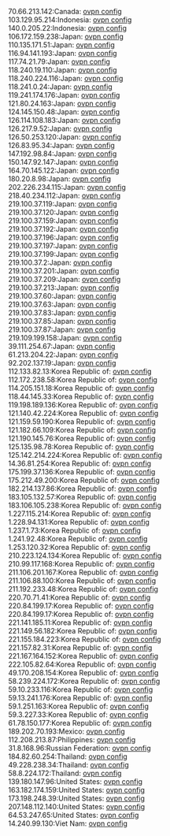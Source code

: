 70.66.213.142:Canada: [ovpn config](vpn/70_66_213_142.ovpn)  
103.129.95.214:Indonesia: [ovpn config](vpn/103_129_95_214.ovpn)  
140.0.205.22:Indonesia: [ovpn config](vpn/140_0_205_22.ovpn)  
106.172.159.238:Japan: [ovpn config](vpn/106_172_159_238.ovpn)  
110.135.171.51:Japan: [ovpn config](vpn/110_135_171_51.ovpn)  
116.94.141.193:Japan: [ovpn config](vpn/116_94_141_193.ovpn)  
117.74.21.79:Japan: [ovpn config](vpn/117_74_21_79.ovpn)  
118.240.19.110:Japan: [ovpn config](vpn/118_240_19_110.ovpn)  
118.240.224.116:Japan: [ovpn config](vpn/118_240_224_116.ovpn)  
118.241.0.24:Japan: [ovpn config](vpn/118_241_0_24.ovpn)  
119.241.174.176:Japan: [ovpn config](vpn/119_241_174_176.ovpn)  
121.80.24.163:Japan: [ovpn config](vpn/121_80_24_163.ovpn)  
124.145.150.48:Japan: [ovpn config](vpn/124_145_150_48.ovpn)  
126.114.108.183:Japan: [ovpn config](vpn/126_114_108_183.ovpn)  
126.217.9.52:Japan: [ovpn config](vpn/126_217_9_52.ovpn)  
126.50.253.120:Japan: [ovpn config](vpn/126_50_253_120.ovpn)  
126.83.95.34:Japan: [ovpn config](vpn/126_83_95_34.ovpn)  
147.192.98.84:Japan: [ovpn config](vpn/147_192_98_84.ovpn)  
150.147.92.147:Japan: [ovpn config](vpn/150_147_92_147.ovpn)  
164.70.145.122:Japan: [ovpn config](vpn/164_70_145_122.ovpn)  
180.20.8.98:Japan: [ovpn config](vpn/180_20_8_98.ovpn)  
202.226.234.115:Japan: [ovpn config](vpn/202_226_234_115.ovpn)  
218.40.234.112:Japan: [ovpn config](vpn/218_40_234_112.ovpn)  
219.100.37.119:Japan: [ovpn config](vpn/219_100_37_119.ovpn)  
219.100.37.120:Japan: [ovpn config](vpn/219_100_37_120.ovpn)  
219.100.37.159:Japan: [ovpn config](vpn/219_100_37_159.ovpn)  
219.100.37.192:Japan: [ovpn config](vpn/219_100_37_192.ovpn)  
219.100.37.196:Japan: [ovpn config](vpn/219_100_37_196.ovpn)  
219.100.37.197:Japan: [ovpn config](vpn/219_100_37_197.ovpn)  
219.100.37.199:Japan: [ovpn config](vpn/219_100_37_199.ovpn)  
219.100.37.2:Japan: [ovpn config](vpn/219_100_37_2.ovpn)  
219.100.37.201:Japan: [ovpn config](vpn/219_100_37_201.ovpn)  
219.100.37.209:Japan: [ovpn config](vpn/219_100_37_209.ovpn)  
219.100.37.213:Japan: [ovpn config](vpn/219_100_37_213.ovpn)  
219.100.37.60:Japan: [ovpn config](vpn/219_100_37_60.ovpn)  
219.100.37.63:Japan: [ovpn config](vpn/219_100_37_63.ovpn)  
219.100.37.83:Japan: [ovpn config](vpn/219_100_37_83.ovpn)  
219.100.37.85:Japan: [ovpn config](vpn/219_100_37_85.ovpn)  
219.100.37.87:Japan: [ovpn config](vpn/219_100_37_87.ovpn)  
219.109.199.158:Japan: [ovpn config](vpn/219_109_199_158.ovpn)  
39.111.254.67:Japan: [ovpn config](vpn/39_111_254_67.ovpn)  
61.213.204.22:Japan: [ovpn config](vpn/61_213_204_22.ovpn)  
92.202.137.19:Japan: [ovpn config](vpn/92_202_137_19.ovpn)  
112.133.82.13:Korea Republic of: [ovpn config](vpn/112_133_82_13.ovpn)  
112.172.238.58:Korea Republic of: [ovpn config](vpn/112_172_238_58.ovpn)  
114.205.151.18:Korea Republic of: [ovpn config](vpn/114_205_151_18.ovpn)  
118.44.145.33:Korea Republic of: [ovpn config](vpn/118_44_145_33.ovpn)  
119.198.189.136:Korea Republic of: [ovpn config](vpn/119_198_189_136.ovpn)  
121.140.42.224:Korea Republic of: [ovpn config](vpn/121_140_42_224.ovpn)  
121.159.59.190:Korea Republic of: [ovpn config](vpn/121_159_59_190.ovpn)  
121.182.66.109:Korea Republic of: [ovpn config](vpn/121_182_66_109.ovpn)  
121.190.145.76:Korea Republic of: [ovpn config](vpn/121_190_145_76.ovpn)  
125.135.98.78:Korea Republic of: [ovpn config](vpn/125_135_98_78.ovpn)  
125.142.214.224:Korea Republic of: [ovpn config](vpn/125_142_214_224.ovpn)  
14.36.81.254:Korea Republic of: [ovpn config](vpn/14_36_81_254.ovpn)  
175.199.37.136:Korea Republic of: [ovpn config](vpn/175_199_37_136.ovpn)  
175.212.49.200:Korea Republic of: [ovpn config](vpn/175_212_49_200.ovpn)  
182.214.137.86:Korea Republic of: [ovpn config](vpn/182_214_137_86.ovpn)  
183.105.132.57:Korea Republic of: [ovpn config](vpn/183_105_132_57.ovpn)  
183.106.105.238:Korea Republic of: [ovpn config](vpn/183_106_105_238.ovpn)  
1.227.115.214:Korea Republic of: [ovpn config](vpn/1_227_115_214.ovpn)  
1.228.94.131:Korea Republic of: [ovpn config](vpn/1_228_94_131.ovpn)  
1.237.1.73:Korea Republic of: [ovpn config](vpn/1_237_1_73.ovpn)  
1.241.92.48:Korea Republic of: [ovpn config](vpn/1_241_92_48.ovpn)  
1.253.120.32:Korea Republic of: [ovpn config](vpn/1_253_120_32.ovpn)  
210.223.124.134:Korea Republic of: [ovpn config](vpn/210_223_124_134.ovpn)  
210.99.117.168:Korea Republic of: [ovpn config](vpn/210_99_117_168.ovpn)  
211.106.201.167:Korea Republic of: [ovpn config](vpn/211_106_201_167.ovpn)  
211.106.88.100:Korea Republic of: [ovpn config](vpn/211_106_88_100.ovpn)  
211.192.233.48:Korea Republic of: [ovpn config](vpn/211_192_233_48.ovpn)  
220.70.71.41:Korea Republic of: [ovpn config](vpn/220_70_71_41.ovpn)  
220.84.199.17:Korea Republic of: [ovpn config](vpn/220_84_199_17.ovpn)  
220.84.199.17:Korea Republic of: [ovpn config](vpn/220_84_199_17.ovpn)  
221.141.185.11:Korea Republic of: [ovpn config](vpn/221_141_185_11.ovpn)  
221.149.56.182:Korea Republic of: [ovpn config](vpn/221_149_56_182.ovpn)  
221.155.184.223:Korea Republic of: [ovpn config](vpn/221_155_184_223.ovpn)  
221.157.82.31:Korea Republic of: [ovpn config](vpn/221_157_82_31.ovpn)  
221.167.164.152:Korea Republic of: [ovpn config](vpn/221_167_164_152.ovpn)  
222.105.82.64:Korea Republic of: [ovpn config](vpn/222_105_82_64.ovpn)  
49.170.208.154:Korea Republic of: [ovpn config](vpn/49_170_208_154.ovpn)  
58.239.224.172:Korea Republic of: [ovpn config](vpn/58_239_224_172.ovpn)  
59.10.233.116:Korea Republic of: [ovpn config](vpn/59_10_233_116.ovpn)  
59.13.241.176:Korea Republic of: [ovpn config](vpn/59_13_241_176.ovpn)  
59.1.251.163:Korea Republic of: [ovpn config](vpn/59_1_251_163.ovpn)  
59.3.227.33:Korea Republic of: [ovpn config](vpn/59_3_227_33.ovpn)  
61.78.150.177:Korea Republic of: [ovpn config](vpn/61_78_150_177.ovpn)  
189.202.70.193:Mexico: [ovpn config](vpn/189_202_70_193.ovpn)  
112.208.213.87:Philippines: [ovpn config](vpn/112_208_213_87.ovpn)  
31.8.168.96:Russian Federation: [ovpn config](vpn/31_8_168_96.ovpn)  
184.82.60.254:Thailand: [ovpn config](vpn/184_82_60_254.ovpn)  
49.228.238.34:Thailand: [ovpn config](vpn/49_228_238_34.ovpn)  
58.8.224.172:Thailand: [ovpn config](vpn/58_8_224_172.ovpn)  
139.180.147.96:United States: [ovpn config](vpn/139_180_147_96.ovpn)  
163.182.174.159:United States: [ovpn config](vpn/163_182_174_159.ovpn)  
173.198.248.39:United States: [ovpn config](vpn/173_198_248_39.ovpn)  
207.148.112.140:United States: [ovpn config](vpn/207_148_112_140.ovpn)  
64.53.247.65:United States: [ovpn config](vpn/64_53_247_65.ovpn)  
14.240.99.130:Viet Nam: [ovpn config](vpn/14_240_99_130.ovpn)  
